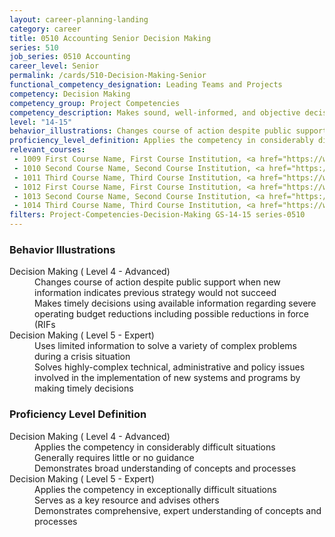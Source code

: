 ```yaml
---
layout: career-planning-landing
category: career
title: 0510 Accounting Senior Decision Making
series: 510
job_series: 0510 Accounting
career_level: Senior
permalink: /cards/510-Decision-Making-Senior
functional_competency_designation: Leading Teams and Projects
competency: Decision Making
competency_group: Project Competencies
competency_description: Makes sound, well-informed, and objective decisions; perceives the impact and implications of decisions; commits to action, even in uncertain situations, to accomplish organizational goals; causes change 
level: "14-15"
behavior_illustrations: Changes course of action despite public support when new information indicates previous strategy would not succeed ? Makes timely decisions using available information regarding severe operating budget reductions including possible reductions in force (RIFs ? Uses limited information to solve a variety of complex problems during a crisis situation ? Solves highly-complex technical, administrative and policy issues involved in the implementation of new systems and programs by making timely decisions
proficiency_level_definition: Applies the competency in considerably difficult situations ? Generally requires little or no guidance ? Demonstrates broad understanding of concepts and processes ? Applies the competency in exceptionally difficult situations ? Serves as a key resource and advises others ? Demonstrates comprehensive, expert understanding of concepts and processes
relevant_courses: 
 - 1009 First Course Name, First Course Institution, <a href="https://www.cfo.gov">www.cfo.gov</a>
 - 1010 Second Course Name, Second Course Institution, <a href="https://www.cfo.gov">www.cfo.gov</a>
 - 1011 Third Course Name, Third Course Institution, <a href="https://www.cfo.gov">www.cfo.gov</a>
 - 1012 First Course Name, First Course Institution, <a href="https://www.cfo.gov">www.cfo.gov</a>
 - 1013 Second Course Name, Second Course Institution, <a href="https://www.cfo.gov">www.cfo.gov</a>
 - 1014 Third Course Name, Third Course Institution, <a href="https://www.cfo.gov">www.cfo.gov</a>
filters: Project-Competencies-Decision-Making GS-14-15 series-0510
---
```


<div class="desktop:grid-col-6 margin-y-205">
  <div class="border-top-05 bg-white padding-2 shadow-5 height-full members-hover border-1px border-gray-30 border-top-orange radius-lg">
    <h3>Behavior Illustrations</h3>
    <dl class="text-base"><dt>Decision Making ( Level 4 - Advanced)</dt><dd>Changes course of action despite public support when new information indicates previous strategy would not succeed </dd><dd> Makes timely decisions using available information regarding severe operating budget reductions including possible reductions in force (RIFs</dd><dt>Decision Making ( Level 5 - Expert)</dt><dd>Uses limited information to solve a variety of complex problems during a crisis situation </dd><dd> Solves highly-complex technical, administrative and policy issues involved in the implementation of new systems and programs by making timely decisions</dd></dl>
  </div>
</div>
<div class="desktop:grid-col-6 margin-y-205">
  <div class="border-top-05 bg-white padding-2 shadow-5 height-full members-hover border-1px border-gray-30 border-top-orange radius-lg">
    <h3>Proficiency Level Definition</h3>
    <dl class="text-base"><dt>Decision Making ( Level 4 - Advanced)</dt><dd>Applies the competency in considerably difficult situations </dd><dd> Generally requires little or no guidance </dd><dd> Demonstrates broad understanding of concepts and processes</dd><dt>Decision Making ( Level 5 - Expert)</dt><dd>Applies the competency in exceptionally difficult situations </dd><dd> Serves as a key resource and advises others </dd><dd> Demonstrates comprehensive, expert understanding of concepts and processes</dd></dl>
  </div>
</div>